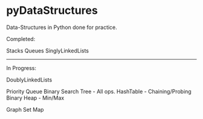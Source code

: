 # pyDataStructures
Data-Structures in Python done for practice.

Completed:

Stacks
Queues
SinglyLinkedLists

__________________________________________

In Progress:

DoublyLinkedLists

Priority Queue
Binary Search Tree - All ops.
HashTable - Chaining/Probing
Binary Heap - Min/Max

Graph
Set
Map

